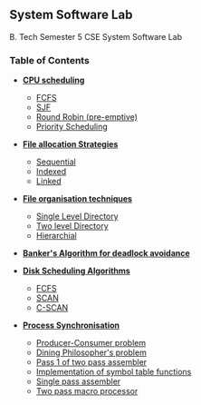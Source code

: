 ## System Software Lab

B. Tech Semester 5 CSE System Software Lab

### Table of Contents

- **[CPU scheduling](program-1/readme.md)**
  - [FCFS](program-1/fcfs.c)
  - [SJF](program-1/sjf.c)
  - [Round Robin (pre-emptive)](program-2/roundrobin.c)
  - [Priority Scheduling](program-2/priority.c)

- **[File allocation Strategies](program-3/readme.md)** 
  - [Sequential](program-3/program3-1.c)
  - [Indexed](program-3/program3-2.c) 
  - [Linked](program-3/program3-3.c)

- **[File organisation techniques](program-4/readme.md)**
  - [Single Level Directory](program-4/singlelevel.c)
  - [Two level Directory](program-4/twolevel.c)
  - [Hierarchial](program-4/hierarchial.c)

- **[Banker's Algorithm for deadlock avoidance](program-5/README.md)**

- **[Disk Scheduling Algorithms](program-7/README.md)**
  - [FCFS](program-7/README.md)
  - [SCAN](program-7/README.md)
  - [C-SCAN](program-7/README.md)

- **[Process Synchronisation]()**
  - [Producer-Consumer problem](program-6/readme.md) 
  - [Dining Philosopher's problem](program-8/README.md)
  - [Pass 1 of two pass assembler](program-9/README.md)
  - [Implementation of symbol table functions](program-10/README.md)
  - [Single pass assembler](program-12/README.md)
  - [Two pass macro processor](program-11/README.md)
